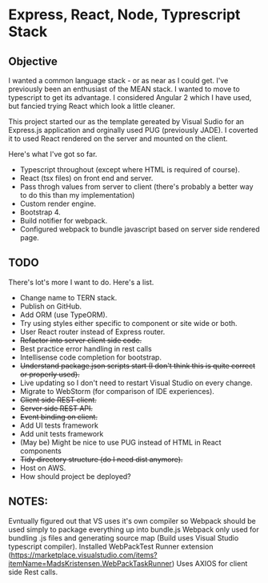 ﻿# Express, React, Node, Typrescript Stack

## Objective

I wanted a common language stack - or as near as I could get. I've previously been an enthusiast of the MEAN stack. I wanted to move to typescript to get its advantage.
I considered Angular 2 which I have used, but fancied trying React which look a little cleaner.

This project started our as the template gereated by Visual Sudio for an Express.js application and orginally used PUG (previously JADE). I coverted it to used React rendered on the server
and mounted on the client.

Here's what I've got so far.

* Typescript throughout (except where HTML is required of course).
* React (tsx files) on front end and server.
* Pass throgh values from server to client (there's probably a better way to do this than my implementation)
* Custom render engine.
* Bootstrap 4.
* Build notifier for webpack.
* Configured webpack to bundle javascript based on server side rendered page.

## TODO

There's lot's more I want to do. Here's a list.

* Change name to TERN stack.
* Publish on GitHub.
* Add ORM (use TypeORM).
* Try using styles either specific to component or site wide or both.
* User React router instead of Express router.
* ~~Refactor into server client side code.~~
* Best practice error handling in rest calls
* Intellisense code completion for bootstrap.
* ~~Understand package.json scripts start (I don't think this is quite correct or properly used).~~
* Live updating so I don't need to restart Visual Studio on every change.
* Migrate to WebStorm (for comparison of IDE experiences).
* ~~Client side REST client.~~
* ~~Server side REST API.~~
* ~~Event binding on client.~~
* Add UI tests framework
* Add unit tests framework
* (May be) Might be nice to use PUG instead of HTML in React components
* ~~Tidy directory structure (do I need dist anymore).~~
* Host on AWS.
* How should project be deployed?

## NOTES:
Evntually figured out that VS uses it's own compiler so Webpack should be used simply to package everything up into bundle.js
Webpack only used for bundling .js files and generating source map (Build uses Visual Studio typescript compiler).
Installed WebPackTest Runner extension (https://marketplace.visualstudio.com/items?itemName=MadsKristensen.WebPackTaskRunner)
Uses AXIOS for client side Rest calls.